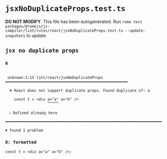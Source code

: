 # `jsxNoDuplicateProps.test.ts`

**DO NOT MODIFY**. This file has been autogenerated. Run `rome test packages/@romejs/js-compiler/lint/rules/react/jsxNoDuplicateProps.test.ts --update-snapshots` to update.

## `jsx no duplicate props`

### `0`

```

 unknown:1:15 lint/react/jsxNoDuplicateProps ━━━━━━━━━━━━━━━━━━━━━━━━━━━━━━━━━━━━━━━━━━━━━━━━━━━━━━━

  ✖ React does not support duplicate props. Found duplicate of: a

    const t = <div a="a" a="b" />
                   ^^^^^ 

  ℹ Defined already here

━━━━━━━━━━━━━━━━━━━━━━━━━━━━━━━━━━━━━━━━━━━━━━━━━━━━━━━━━━━━━━━━━━━━━━━━━━━━━━━━━━━━━━━━━━━━━━━━━━━━

✖ Found 1 problem

```

### `0: formatted`

```
const t = <div a="a" a="b" />;

```
